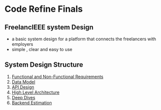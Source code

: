 # Code Refine Finals 

## FreelancIEEE system Design
- a basic system design for a platform that connects the freelancers with employers
- simple , clear and easy to use

## System Design Structure
1. [Functional and Non-Functional Requirements](https://github.com/TrueBadr/IEEE-Code-Refine---Finals-V1.0/blob/main/requirments.excalidraw)
2. [Data Model ](https://github.com/TrueBadr/IEEE-Code-Refine---Finals-V1.0/blob/main/data_model.excalidraw)
3. [API Design](https://github.com/TrueBadr/IEEE-Code-Refine---Finals-V1.0/blob/main/API_design.excalidraw)
4. [High Level Architecture](https://github.com/TrueBadr/IEEE-Code-Refine---Finals-V1.0/blob/main/High_level_design.excalidraw)
5. [Deep Dives](https://github.com/TrueBadr/IEEE-Code-Refine---Finals-V1.0/blob/main/Deep%20Dives.md)
6. [Backend Estimation](https://github.com/TrueBadr/IEEE-Code-Refine---Finals-V1.0/blob/main/Backend%20Estimation.md)
